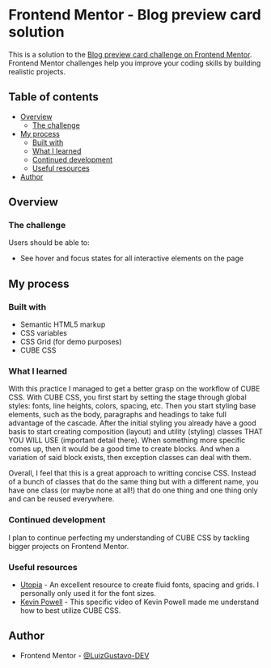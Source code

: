 # Frontend Mentor - Blog preview card solution

This is a solution to the [Blog preview card challenge on Frontend Mentor](https://www.frontendmentor.io/challenges/blog-preview-card-ckPaj01IcS). Frontend Mentor challenges help you improve your coding skills by building realistic projects.

## Table of contents

- [Overview](#overview)
  - [The challenge](#the-challenge)
- [My process](#my-process)
  - [Built with](#built-with)
  - [What I learned](#what-i-learned)
  - [Continued development](#continued-development)
  - [Useful resources](#useful-resources)
- [Author](#author)

## Overview

### The challenge

Users should be able to:

- See hover and focus states for all interactive elements on the page

## My process

### Built with

- Semantic HTML5 markup
- CSS variables
- CSS Grid (for demo purposes)
- CUBE CSS

### What I learned

With this practice I managed to get a better grasp on the workflow of CUBE CSS.
With CUBE CSS, you first start by setting the stage through global styles: fonts, line heights, colors, spacing, etc.
Then you start styling base elements, such as the body, paragraphs and headings to take full advantage of the cascade.
After the initial styling you already have a good basis to start creating composition (layout) and utility (styling) classes THAT YOU WILL USE (important detail there).
When something more specific comes up, then it would be a good time to create blocks. And when a variation of said block exists, then exception classes can deal with them.

Overall, I feel that this is a great approach to writting concise CSS. Instead of a bunch of classes that do the same thing but with a different name, you have one class (or maybe none at all!) that do one thing and one thing only and can be reused everywhere.

### Continued development

I plan to continue perfecting my understanding of CUBE CSS by tackling bigger projects on Frontend Mentor.

### Useful resources

- [Utopia](https://utopia.fyi/) - An excellent resource to create fluid fonts, spacing and grids. I personally only used it for the font sizes.
- [Kevin Powell](https://youtu.be/NanhQvnvbR8?si=LJxMk21WlwIBYQ6m) - This specific video of Kevin Powell made me understand how to best utilize CUBE CSS.

## Author

- Frontend Mentor - [@LuizGustavo-DEV](https://www.frontendmentor.io/profile/LuizGustavo-DEV)
